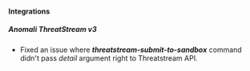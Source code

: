 
#### Integrations

##### Anomali ThreatStream v3

- Fixed an issue where ***threatstream-submit-to-sandbox*** command didn't pass *detail* argument right to Threatstream API.
